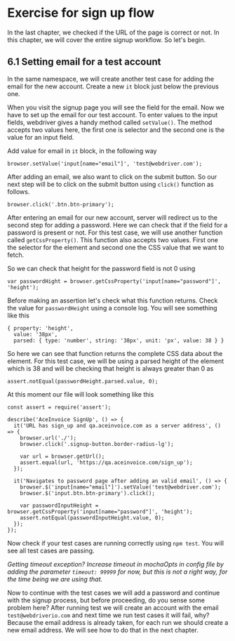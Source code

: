 # Exercise for sign up flow

In the last chapter, we checked if the URL of the page is correct or not. In this chapter, we will cover the entire signup workflow.
So let's begin.

## 6.1 Setting email for a test account

In the same namespace, we will create another test case for adding the email for the new account. Create a new `it` block just below the previous one.

When you visit the signup page you will see the field for the email. Now we have to set up the email for our test account.
To enter values to the input fields, webdriver gives a handy method called `setValue()`. The method accepts two values here, the first one is
selector and the second one is the value for an input field.

Add value for email in `it` block, in the following way

```
browser.setValue('input[name="email"]', 'test@webdriver.com');
```

After adding an email, we also want to click on the submit button. So our next step will be to click on the submit button using `click()` function as follows.

```
browser.click('.btn.btn-primary');
```

After entering an email for our new account, server will redirect us to the second step for adding a password. Here we can check that if the field for a password is present or not. For this test case, we will use another function called `getCssProperty()`. This function also accepts two values. First one the selector for the element and second one the CSS value that we want to fetch.

So we can check that height for the password field is not 0 using

```
var passwordHight = browser.getCssProperty('input[name="password"]', 'height');
```

Before making an assertion let's check what this function returns. Check the value for `passwordHeight` using a console log. You will see something like this

```
{ property: 'height',
  value: '38px',
  parsed: { type: 'number', string: '38px', unit: 'px', value: 38 } }
```

So here we can see that function returns the complete CSS data about the element. For this test case, we will be using a parsed height of the element which is 38 and will be checking that height is always greater than 0 as

```
assert.notEqual(passwordHeight.parsed.value, 0);
```

At this moment our file will look something like this

```
const assert = require('assert');

describe('AceInvoice SignUp', () => {
  it('URL has sign_up and qa.aceinvoice.com as a server address', () => {
    browser.url('./');
    browser.click('.signup-button.border-radius-lg');

    var url = browser.getUrl();
    assert.equal(url, 'https://qa.aceinvoice.com/sign_up');
  });

  it('Navigates to password page after adding an valid email', () => {
    browser.$('input[name="email"]').setValue('test@webdriver.com');
    browser.$('input.btn.btn-primary').click();

    var passwordInputHeight = browser.getCssProperty('input[name="password"]', 'height');
    assert.notEqual(passwordInputHeight.value, 0);
  });
});
```

Now check if your test cases are running correctly using `npm test`. You will see all test cases are passing.

_Getting timeout exception? Increase timeout in mochaOpts in config file by adding the parameter `timeout: 99999` for now, but this is not a right way, for the time being we are using that._

Now to continue with the test cases we will add a password and continue with the signup process, but before proceeding, do you sense some problem here? After running test we will create an account with the email `test@webdriverio.com` and next time we run test cases it will fail, why? Because the email address is already taken, for each run we should create a new email address. We will see how to do that in the next chapter.
